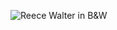 ![Reece Walter in B&W](https://avatars.githubusercontent.com/u/58195393?s=460&u=8558a8fe90be60184330fbdcb54a0d1496e83cee&v=4)

